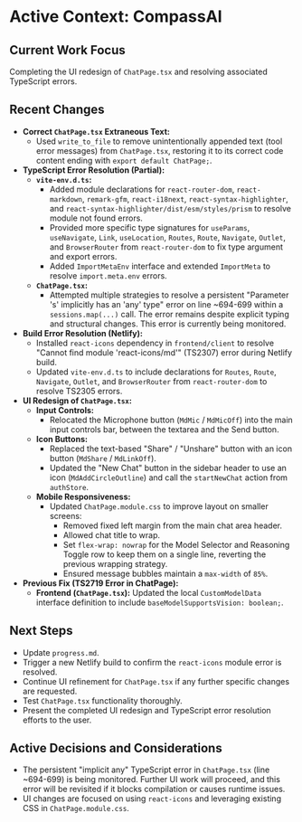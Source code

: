 # Active Context: CompassAI

## Current Work Focus
Completing the UI redesign of `ChatPage.tsx` and resolving associated TypeScript errors.

## Recent Changes
- **Correct `ChatPage.tsx` Extraneous Text:**
    - Used `write_to_file` to remove unintentionally appended text (tool error messages) from `ChatPage.tsx`, restoring it to its correct code content ending with `export default ChatPage;`.
- **TypeScript Error Resolution (Partial):**
    - **`vite-env.d.ts`:**
        - Added module declarations for `react-router-dom`, `react-markdown`, `remark-gfm`, `react-i18next`, `react-syntax-highlighter`, and `react-syntax-highlighter/dist/esm/styles/prism` to resolve module not found errors.
        - Provided more specific type signatures for `useParams`, `useNavigate`, `Link`, `useLocation`, `Routes`, `Route`, `Navigate`, `Outlet`, and `BrowserRouter` from `react-router-dom` to fix type argument and export errors.
        - Added `ImportMetaEnv` interface and extended `ImportMeta` to resolve `import.meta.env` errors.
    - **`ChatPage.tsx`:**
        - Attempted multiple strategies to resolve a persistent "Parameter 's' implicitly has an 'any' type" error on line ~694-699 within a `sessions.map(...)` call. The error remains despite explicit typing and structural changes. This error is currently being monitored.
- **Build Error Resolution (Netlify):**
    - Installed `react-icons` dependency in `frontend/client` to resolve "Cannot find module 'react-icons/md'" (TS2307) error during Netlify build.
    - Updated `vite-env.d.ts` to include declarations for `Routes`, `Route`, `Navigate`, `Outlet`, and `BrowserRouter` from `react-router-dom` to resolve TS2305 errors.
- **UI Redesign of `ChatPage.tsx`:**
    - **Input Controls:**
        - Relocated the Microphone button (`MdMic` / `MdMicOff`) into the main input controls bar, between the textarea and the Send button.
    - **Icon Buttons:**
        - Replaced the text-based "Share" / "Unshare" button with an icon button (`MdShare` / `MdLinkOff`).
        - Updated the "New Chat" button in the sidebar header to use an icon (`MdAddCircleOutline`) and call the `startNewChat` action from `authStore`.
    - **Mobile Responsiveness:**
        - Updated `ChatPage.module.css` to improve layout on smaller screens:
            - Removed fixed left margin from the main chat area header.
            - Allowed chat title to wrap.
            - Set `flex-wrap: nowrap` for the Model Selector and Reasoning Toggle row to keep them on a single line, reverting the previous wrapping strategy.
            - Ensured message bubbles maintain a `max-width` of `85%`.
- **Previous Fix (TS2719 Error in ChatPage):**
    - **Frontend (`ChatPage.tsx`):** Updated the local `CustomModelData` interface definition to include `baseModelSupportsVision: boolean;`.

## Next Steps
- Update `progress.md`.
- Trigger a new Netlify build to confirm the `react-icons` module error is resolved.
- Continue UI refinement for `ChatPage.tsx` if any further specific changes are requested.
- Test `ChatPage.tsx` functionality thoroughly.
- Present the completed UI redesign and TypeScript error resolution efforts to the user.

## Active Decisions and Considerations
- The persistent "implicit any" TypeScript error in `ChatPage.tsx` (line ~694-699) is being monitored. Further UI work will proceed, and this error will be revisited if it blocks compilation or causes runtime issues.
- UI changes are focused on using `react-icons` and leveraging existing CSS in `ChatPage.module.css`.
